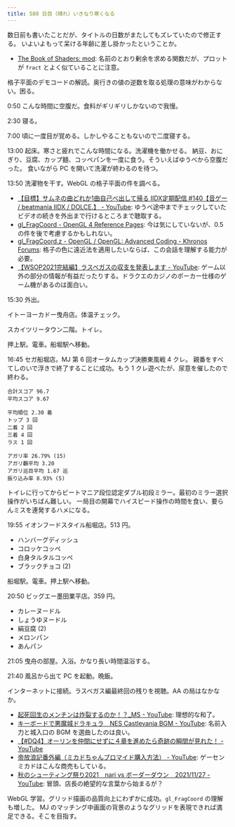 ```yaml
---
title: 580 日目（晴れ）いきなり寒くなる
---
```


数日前も書いたことだが、タイトルの日数がまたしてもズレていたので修正する。
いよいよもって呆ける年齢に差し掛かったということか。

* [The Book of Shaders: mod](https://thebookofshaders.com/glossary/?search=mod):
  名前のとおり剰余を求める関数だが、プロットが `fract` とよく似ていることに注意。

格子平面のデモコードの解読。奥行きの値の逆数を取る処理の意味がわからない。困る。

0:50 こんな時間に空腹だ。食料がギリギリしかないので我慢。

2:30 寝る。

7:00 頃に一度目が覚める。しかしやることもないので二度寝する。

13:00 起床。寒さと疲れでこんな時間になる。洗濯機を働かせる。
納豆、おにぎり、豆腐、カップ麺、コッペパンを一度に食う。そういえばゆうべから空腹だった。
食いながら PC を開いて洗濯が終わるのを待つ。

13:50 洗濯物を干す。WebGL の格子平面の件を調べる。

* [【目標】サムネの曲どれか1曲自己べ出して帰る IIDX定期配信 &#x23;140【音ゲー / beatmania IIDX / DOLCE.】 - YouTube](https://www.youtube.com/watch?v=mzQOTfaGWog):
  ゆうべ途中までチェックしていたビデオの続きを外出まで行けるところまで聴取する。
* [gl_FragCoord - OpenGL 4 Reference Pages](https://www.khronos.org/registry/OpenGL-Refpages/gl4/html/gl_FragCoord.xhtml):
  今は気にしていないが、0.5 の件を後で考慮するかもしれない。
* [gl_FragCoord.z - OpenGL / OpenGL: Advanced Coding - Khronos Forums](https://community.khronos.org/t/gl-fragcoord-z/54092/13):
  格子の色に遠近法を適用したいならば、この会話を理解する能力が必要。
* [【WSOP2021完結編】ラスベガスの収支を発表します - YouTube](https://www.youtube.com/watch?v=r0yE0vJETN4):
  ゲーム以外の部分の情報が有益だったりする。ドラクエのカジノのポーカー仕様のゲーム機があるのは面白い。

15:30 外出。

イトーヨーカドー曳舟店。体温チェック。

スカイツリータウン二階。トイレ。

押上駅。電車。船堀駅へ移動。

16:45 セガ船堀店。MJ 第 6 回オータムカップ決勝東風戦 4 クレ。
親番をすべてしのいで浮きで終了することに成功。もう 1 クレ遊べたが、尿意を催したので終わる。

```text
合計スコア 96.7
平均スコア 9.67

平均順位 2.30 着
トップ 3 回
二着 2 回
三着 4 回
ラス 1 回

アガリ率 26.79% (15)
アガリ飜平均 3.20
アガリ巡目平均 1.67 巡
振り込み率 8.93% (5)
```

トイレに行ってからビートマニア段位認定ダブル初段ミラー。最初のミラー選択操作がいちばん難しい。
一局目の開幕でハイスピード操作の時間を食い、要らんミスを連発するハメになる。

19:55 イオンフードスタイル船堀店。513 円。

* ハンバーグディッシュ
* コロッケコッペ
* 白身タルタルコッペ
* ブラックチョコ (2)

船堀駅。電車。押上駅へ移動。

20:50 ビッグエー墨田業平店。359 円。

* カレーヌードル
* しょうゆヌードル
* 絹豆腐 (2)
* メロンパン
* あんパン

21:05 曳舟の部屋。入浴。かなり長い時間温浴する。

21:40 風呂から出て PC を起動。晩飯。

インターネットに接続。ラスベガス編最終回の残りを視聴。AA の局はなかなか。

* [起死回生のメンチンは炸裂するのか！？_MS - YouTube](https://www.youtube.com/watch?v=ie6p9CoHZ1c):
  理想的な和了。
* [キーボードで悪魔城ドラキュラ　NES Castlevania BGM - YouTube](https://www.youtube.com/watch?v=7zbbhJRucLs):
  名前入力と城入口の BGM を選曲したのは良い。
* [【&#x23;DQ4】オーリンを仲間にせずに４章を進めたら奇跡の瞬間が見れた！ - YouTube](https://www.youtube.com/watch?v=omFz792jyI8)
* [帝放浪記番外編（ミカドちゃんブロマイド購入方法） - YouTube](https://www.youtube.com/watch?v=lL4WcwKGrkQ):
  ゲーセンミカドはこんな商売もしている。
* [秋のシューティング祭り2021　nari vs ボーダーダウン　2021/11/27 - YouTube](https://www.youtube.com/watch?v=DJJWl-KTJOA):
  冒頭、店長の絶望的な言葉から始まるが？

WebGL 学習。グリッド描画の品質向上にわずかに成功。`gl_FragCoord` の理解も増した。
MJ のマッチング中画面の背景のようなグリッドを表現できれば満足できる。そこを目指す。
